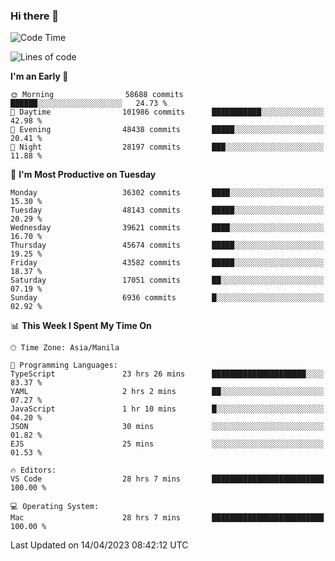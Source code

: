 ### Hi there 👋

<!--START_SECTION:waka-->
![Code Time](http://img.shields.io/badge/Code%20Time-3%2C848%20hrs%2051%20mins-blue)

![Lines of code](https://img.shields.io/badge/From%20Hello%20World%20I%27ve%20Written-98.3%20million%20lines%20of%20code-blue)

**I'm an Early 🐤** 

```text
🌞 Morning                58688 commits       ██████░░░░░░░░░░░░░░░░░░░   24.73 % 
🌆 Daytime                101986 commits      ███████████░░░░░░░░░░░░░░   42.98 % 
🌃 Evening                48438 commits       █████░░░░░░░░░░░░░░░░░░░░   20.41 % 
🌙 Night                  28197 commits       ███░░░░░░░░░░░░░░░░░░░░░░   11.88 % 
```
📅 **I'm Most Productive on Tuesday** 

```text
Monday                   36302 commits       ████░░░░░░░░░░░░░░░░░░░░░   15.30 % 
Tuesday                  48143 commits       █████░░░░░░░░░░░░░░░░░░░░   20.29 % 
Wednesday                39621 commits       ████░░░░░░░░░░░░░░░░░░░░░   16.70 % 
Thursday                 45674 commits       █████░░░░░░░░░░░░░░░░░░░░   19.25 % 
Friday                   43582 commits       █████░░░░░░░░░░░░░░░░░░░░   18.37 % 
Saturday                 17051 commits       ██░░░░░░░░░░░░░░░░░░░░░░░   07.19 % 
Sunday                   6936 commits        █░░░░░░░░░░░░░░░░░░░░░░░░   02.92 % 
```


📊 **This Week I Spent My Time On** 

```text
🕑︎ Time Zone: Asia/Manila

💬 Programming Languages: 
TypeScript               23 hrs 26 mins      █████████████████████░░░░   83.37 % 
YAML                     2 hrs 2 mins        ██░░░░░░░░░░░░░░░░░░░░░░░   07.27 % 
JavaScript               1 hr 10 mins        █░░░░░░░░░░░░░░░░░░░░░░░░   04.20 % 
JSON                     30 mins             ░░░░░░░░░░░░░░░░░░░░░░░░░   01.82 % 
EJS                      25 mins             ░░░░░░░░░░░░░░░░░░░░░░░░░   01.53 % 

🔥 Editors: 
VS Code                  28 hrs 7 mins       █████████████████████████   100.00 % 

💻 Operating System: 
Mac                      28 hrs 7 mins       █████████████████████████   100.00 % 
```


 Last Updated on 14/04/2023 08:42:12 UTC
<!--END_SECTION:waka-->


<!--
**rad182/rad182** is a ✨ _special_ ✨ repository because its `README.md` (this file) appears on your GitHub profile.

Here are some ideas to get you started:

- 🔭 I’m currently working on ...
- 🌱 I’m currently learning ...
- 👯 I’m looking to collaborate on ...
- 🤔 I’m looking for help with ...
- 💬 Ask me about ...
- 📫 How to reach me: ...
- 😄 Pronouns: ...
- ⚡ Fun fact: ...
-->
